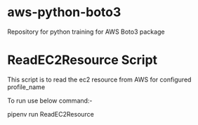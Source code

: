 # aws-python-boto3
Repository for python training for AWS Boto3 package

# ReadEC2Resource Script
This script is to read the ec2 resource from AWS for configured profile_name

To run use below command:-

pipenv run ReadEC2Resource
